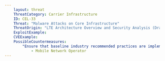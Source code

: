 ```yaml
---
    layout: threat
    ThreatCategory: Carrier Infrastructure
    ID: CEL-33
    Threat: "Malware Attacks on Core Infrastructure"
    ThreatOrigin: "LTE Architecture Overview and Security Analysis (Draft NISTIR 8071) [^166]"
    ExploitExample:
    CVEExample:
    PossibleCountermeasures:
        "Ensure that baseline industry recommended practices are implemented and validated":
            - Mobile Network Operator
---
```

